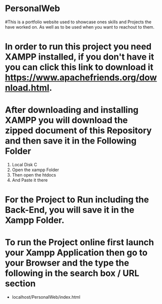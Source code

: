 # PersonalWeb
#This is a portfolio website used to showcase ones skills and Projects the have worked on. As well as to be used when you want to reachout to them.

# In order to run this project you need XAMPP installed, if you don't have it you can click this link to download it https://www.apachefriends.org/download.html.

# After downloading and installing XAMPP you will download the zipped document of this Repository and then save it in the Following Folder
1. Local Disk C
2. Open the xampp Folder
3. Then open the htdocs
4. And Paste it there

# For the Project to Run including the Back-End, you will save it in the Xampp Folder. 

# To run the Project online first launch your Xampp Application then go to your Browser and the type the following in the search box / URL section
- localhost/PersonalWeb/index.html
